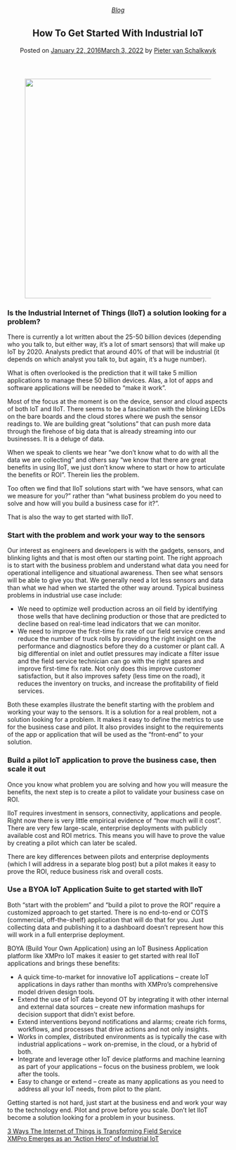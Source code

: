 
<article class="post-4614 post type-post status-publish format-standard has-post-thumbnail hentry category-blog tag-big-data tag-operational-intelligence tag-solutions" id="post-4614">
<div class="article-inner">
<header class="entry-header">
<div class="entry-header-text entry-header-text-top text-center">
<h6 class="entry-category is-xsmall"><a href="https://xmpro.com/category/blog/" rel="category tag">Blog</a></h6><h1 class="entry-title">How To Get Started With Industrial IoT</h1><div class="entry-divider is-divider small"></div>
<div class="entry-meta uppercase is-xsmall">
<span class="posted-on">Posted on <a href="https://xmpro.com/how-to-get-started-with-industrial-iot/" rel="bookmark"><time class="entry-date published" datetime="2016-01-22T09:22:56+00:00">January 22, 2016</time><time class="updated" datetime="2022-03-03T04:39:43+00:00">March 3, 2022</time></a></span> <span class="byline">by <span class="meta-author vcard"><a class="url fn n" href="https://xmpro.com/author/pietervs/">Pieter van Schalkwyk</a></span></span> </div>
</div>
</header>
<div class="entry-content single-page">
<div class="wpb-content-wrapper"><div class="vc_row wpb_row vc_row-fluid"><div class="wpb_column vc_column_container vc_col-sm-2"><div class="vc_column-inner"><div class="wpb_wrapper"></div></div></div><div class="wpb_column vc_column_container vc_col-sm-8"><div class="vc_column-inner"><div class="wpb_wrapper">
<div class="wpb_single_image wpb_content_element vc_align_center">
<figure class="wpb_wrapper vc_figure">
<div class="vc_single_image-wrapper vc_box_border_grey"><img height="500" src="https://xmpro.com/wp-content/uploads/2016/01/IndustrialIoT.png" width="700"/>
</div>
</figure>
</div>
<div class="wpb_text_column wpb_content_element">
<div class="wpb_wrapper">
<h3>Is the Industrial Internet of Things (IIoT) a solution looking for a problem?</h3>
<p>There is currently a lot written about the 25-50 billion devices (depending who you talk to, but either way, it’s a lot of smart sensors) that will make up IoT by 2020. Analysts predict that around 40% of that will be industrial (it depends on which analyst you talk to, but again, it’s a huge number).</p>
<p>What is often overlooked is the prediction that it will take 5 million applications to manage these 50 billion devices. Alas, a lot of apps and software applications will be needed to “make it work”.</p>
</div>
</div>
</div></div></div><div class="wpb_column vc_column_container vc_col-sm-2"><div class="vc_column-inner"><div class="wpb_wrapper"></div></div></div></div><div class="vc_row wpb_row vc_row-fluid"><div class="wpb_column vc_column_container vc_col-sm-2"><div class="vc_column-inner"><div class="wpb_wrapper"></div></div></div><div class="wpb_column vc_column_container vc_col-sm-8"><div class="vc_column-inner"><div class="wpb_wrapper">
<div class="wpb_text_column wpb_content_element">
<div class="wpb_wrapper">
<p>Most of the focus at the moment is on the device, sensor and cloud aspects of both IoT and IIoT. There seems to be a fascination with the blinking LEDs on the bare boards and the cloud stores where we push the sensor readings to. We are building great “solutions” that can push more data through the firehose of big data that is already streaming into our businesses. It is a deluge of data.</p>
<p>When we speak to clients we hear “we don’t know what to do with all the data we are collecting” and others say “we know that there are great benefits in using IIoT, we just don’t know where to start or how to articulate the benefits or ROI”. Therein lies the problem.</p>
<p>Too often we find that IIoT solutions start with “we have sensors, what can we measure for you?” rather than “what business problem do you need to solve and how will you build a business case for it?”.</p>
<p>That is also the way to get started with IIoT.</p>
<h3>Start with the problem and work your way to the sensors</h3>
<p>Our interest as engineers and developers is with the gadgets, sensors, and blinking lights and that is most often our starting point. The right approach is to start with the business problem and understand what data you need for operational intelligence and situational awareness. Then see what sensors will be able to give you that. We generally need a lot less sensors and data than what we had when we started the other way around. Typical business problems in industrial use case include:</p>
<ul>
<li>We need to optimize well production across an oil field by identifying those wells that have declining production or those that are predicted to decline based on real-time lead indicators that we can monitor.</li>
<li>We need to improve the first-time fix rate of our field service crews and reduce the number of truck rolls by providing the right insight on the performance and diagnostics before they do a customer or plant call. A big differential on inlet and outlet pressures may indicate a filter issue and the field service technician can go with the right spares and improve first-time fix rate. Not only does this improve customer satisfaction, but it also improves safety (less time on the road), it reduces the inventory on trucks, and increase the profitability of field services.</li>
</ul>
<p>Both these examples illustrate the benefit starting with the problem and working your way to the sensors. It is a solution for a real problem, not a solution looking for a problem. It makes it easy to define the metrics to use for the business case and pilot. It also provides insight to the requirements of the app or application that will be used as the “front-end” to your solution.</p>
<h3>Build a pilot IoT application to prove the business case, then scale it out</h3>
<p>Once you know what problem you are solving and how you will measure the benefits, the next step is to create a pilot to validate your business case on ROI.</p>
<p>IIoT requires investment in sensors, connectivity, applications and people. Right now there is very little empirical evidence of “how much will it cost”. There are very few large-scale, enterprise deployments with publicly available cost and ROI metrics. This means you will have to prove the value by creating a pilot which can later be scaled.</p>
<p>There are key differences between pilots and enterprise deployments (which I will address in a separate blog post) but a pilot makes it easy to prove the ROI, reduce business risk and overall costs.</p>
<h3>Use a BYOA IoT Application Suite to get started with IIoT</h3>
<p>Both “start with the problem” and “build a pilot to prove the ROI” require a customized approach to get started. There is no end-to-end or COTS (commercial, off-the-shelf) application that will do that for you. Just collecting data and publishing it to a dashboard doesn’t represent how this will work in a full enterprise deployment.</p>
<p>BOYA (Build Your Own Application) using an IoT Business Application platform like XMPro IoT makes it easier to get started with real IIoT applications and brings these benefits:</p>
<ul>
<li>A quick time-to-market for innovative IoT applications – create IoT applications in days rather than months with XMPro’s comprehensive model driven design tools.</li>
<li>Extend the use of IoT data beyond OT by integrating it with other internal and external data sources – create new information mashups for decision support that didn’t exist before.</li>
<li>Extend interventions beyond notifications and alarms; create rich forms, workflows, and processes that drive actions and not only insights.</li>
<li>Works in complex, distributed environments as is typically the case with industrial applications – work on-premise, in the cloud, or a hybrid of both.</li>
<li>Integrate and leverage other IoT device platforms and machine learning as part of your applications – focus on the business problem, we look after the tools.</li>
<li>Easy to change or extend – create as many applications as you need to address all your IoT needs, from pilot to the plant.</li>
</ul>
<p>Getting started is not hard, just start at the business end and work your way to the technology end. Pilot and prove before you scale. Don’t let IIoT become a solution looking for a problem in your business.</p>
</div>
</div>
</div></div></div><div class="wpb_column vc_column_container vc_col-sm-2"><div class="vc_column-inner"><div class="wpb_wrapper"></div></div></div></div>
</div>
<div class="blog-share text-center"><div class="is-divider medium"></div><div class="social-icons share-icons share-row relative"><a aria-label="Share on WhatsApp" class="icon button circle is-outline tooltip whatsapp show-for-medium" data-action="share/whatsapp/share" href="whatsapp://send?text=How%20To%20Get%20Started%20With%20Industrial%20IoT - https://xmpro.com/how-to-get-started-with-industrial-iot/" title="Share on WhatsApp"><i class="icon-whatsapp"></i></a><a aria-label="Share on Facebook" class="icon button circle is-outline tooltip facebook" data-label="Facebook" href="https://www.facebook.com/sharer.php?u=https://xmpro.com/how-to-get-started-with-industrial-iot/" onclick="window.open(this.href,this.title,'width=500,height=500,top=300px,left=300px'); return false;" rel="noopener nofollow" target="_blank" title="Share on Facebook"><i class="icon-facebook"></i></a><a aria-label="Share on Twitter" class="icon button circle is-outline tooltip twitter" href="https://twitter.com/share?url=https://xmpro.com/how-to-get-started-with-industrial-iot/" onclick="window.open(this.href,this.title,'width=500,height=500,top=300px,left=300px'); return false;" rel="noopener nofollow" target="_blank" title="Share on Twitter"><i class="icon-twitter"></i></a><a aria-label="Email to a Friend" class="icon button circle is-outline tooltip email" href="/cdn-cgi/l/email-protection#d8e7abadbab2bdbbace590b7affdeae88cb7fdeae89fbdacfdeae88bacb9aaacbdbcfdeae88fb1acb0fdeae891b6bcadabacaab1b9b4fdeae891b78cfebab7bca1e59bb0bdbbb3fdeae8acb0b1abfdeae8b7adacfdeb99fdeae8b0acaca8abfdeb99fdea9efdea9ea0b5a8aab7f6bbb7b5fdea9eb0b7aff5acb7f5bfbdacf5abacb9aaacbdbcf5afb1acb0f5b1b6bcadabacaab1b9b4f5b1b7acfdea9e" rel="nofollow" title="Email to a Friend"><i class="icon-envelop"></i></a><a aria-label="Pin on Pinterest" class="icon button circle is-outline tooltip pinterest" href="https://pinterest.com/pin/create/button?url=https://xmpro.com/how-to-get-started-with-industrial-iot/&amp;media=https://xmpro.com/wp-content/uploads/2016/01/IndustrialIoT.png&amp;description=How%20To%20Get%20Started%20With%20Industrial%20IoT" onclick="window.open(this.href,this.title,'width=500,height=500,top=300px,left=300px'); return false;" rel="noopener nofollow" target="_blank" title="Pin on Pinterest"><i class="icon-pinterest"></i></a><a aria-label="Share on LinkedIn" class="icon button circle is-outline tooltip linkedin" href="https://www.linkedin.com/shareArticle?mini=true&amp;url=https://xmpro.com/how-to-get-started-with-industrial-iot/&amp;title=How%20To%20Get%20Started%20With%20Industrial%20IoT" onclick="window.open(this.href,this.title,'width=500,height=500,top=300px,left=300px'); return false;" rel="noopener nofollow" target="_blank" title="Share on LinkedIn"><i class="icon-linkedin"></i></a></div></div></div>
<nav class="navigation-post" id="nav-below" role="navigation">
<div class="flex-row next-prev-nav bt bb">
<div class="flex-col flex-grow nav-prev text-left">
<div class="nav-previous"><a href="https://xmpro.com/3-ways-internet-things-transforming-field-service/" rel="prev"><span class="hide-for-small"><i class="icon-angle-left"></i></span> 3 Ways The Internet of Things is Transforming Field Service</a></div>
</div>
<div class="flex-col flex-grow nav-next text-right">
<div class="nav-next"><a href="https://xmpro.com/xmpro-emerges-action-hero-industrial-iot/" rel="next">XMPro Emerges as an “Action Hero” of Industrial IoT <span class="hide-for-small"><i class="icon-angle-right"></i></span></a></div> </div>
</div>
</nav>
</div>
</article>
<div class="comments-area" id="comments">
</div>

